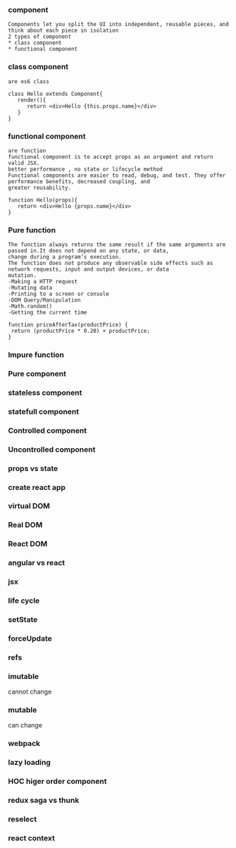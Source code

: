 ### component
    Components let you split the UI into independent, reusable pieces, and think about each piece in isolation
    2 types of component
    * class component
    * functional component

### class component
    are es6 class
```
class Hello extends Component{
   render(){
      return <div>Hello {this.props.name}</div>
   }
}
```
### functional component
    are function
    functional component is to accept props as an argument and return valid JSX.
    better performance , no state or lifecycle method
    Functional components are easier to read, debug, and test. They offer performance benefits, decreased coupling, and
    greater reusability.

```
function Hello(props){
   return <div>Hello {props.name}</div>
}
```

### Pure function
    The function always returns the same result if the same arguments are passed in.It does not depend on any state, or data,
    change during a program’s execution.
    The function does not produce any observable side effects such as network requests, input and output devices, or data 
    mutation.
    -Making a HTTP request
    -Mutating data
    -Printing to a screen or console
    -DOM Query/Manipulation
    -Math.random()
    -Getting the current time

```
function priceAfterTax(productPrice) {
 return (productPrice * 0.20) + productPrice;
}
```
### Impure function

### Pure component

### stateless component

### statefull component

### Controlled component

### Uncontrolled component

### props vs state

### create react app

### virtual DOM

### Real DOM

### React DOM

### angular vs react

### jsx

### life cycle

### setState

### forceUpdate

### refs

### imutable 

cannot change

### mutable 

can change

### webpack

### lazy loading

### HOC higer order component

### redux saga vs thunk

### reselect

### react context